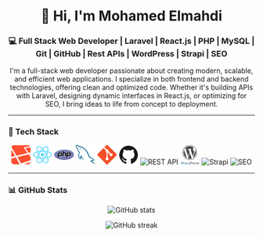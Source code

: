 <h1 align="center">👋 Hi, I'm Mohamed Elmahdi</h1>

<h3 align="center">
💻 Full Stack Web Developer | Laravel | React.js | PHP | MySQL | Git | GitHub | Rest APIs | WordPress | Strapi | SEO
</h3>

<p align="center">
I'm a full-stack web developer passionate about creating modern, scalable, and efficient web applications. I specialize in both frontend and backend technologies, offering clean and optimized code. Whether it's building APIs with Laravel, designing dynamic interfaces in React.js, or optimizing for SEO, I bring ideas to life from concept to deployment.
</p>

---

### 🚀 Tech Stack

<p align="center">
  <!-- Laravel -->
  <img src="https://raw.githubusercontent.com/devicons/devicon/master/icons/laravel/laravel-plain.svg" alt="Laravel" width="40" height="40"/>

  <!-- React.js -->
  <img src="https://raw.githubusercontent.com/devicons/devicon/master/icons/react/react-original.svg" alt="React.js" width="40" height="40"/>

  <!-- PHP -->
  <img src="https://raw.githubusercontent.com/devicons/devicon/master/icons/php/php-original.svg" alt="PHP" width="40" height="40"/>

  <!-- MySQL -->
  <img src="https://raw.githubusercontent.com/devicons/devicon/master/icons/mysql/mysql-original.svg" alt="MySQL" width="40" height="40"/>

  <!-- Git -->
  <img src="https://raw.githubusercontent.com/devicons/devicon/master/icons/git/git-original.svg" alt="Git" width="40" height="40"/>

  <!-- GitHub -->
  <img src="https://raw.githubusercontent.com/devicons/devicon/master/icons/github/github-original.svg" alt="GitHub" width="40" height="40"/>

  <!-- REST API (custom icon) -->
  <img src="https://img.icons8.com/external-soft-fill-juicy-fish/60/external-api-coding-and-development-soft-fill-soft-fill-juicy-fish.png" alt="REST API" width="40" height="40"/>

  <!-- WordPress -->
  <img src="https://raw.githubusercontent.com/devicons/devicon/master/icons/wordpress/wordpress-original.svg" alt="WordPress" width="40" height="40"/>

  <!-- Strapi (custom hosted) -->
  <img src="https://seeklogo.com/images/S/strapi-logo-79E9D2EFD8-seeklogo.com.png" alt="Strapi" width="40" height="40"/>

  <!-- SEO (icons8) -->
  <img src="https://img.icons8.com/fluency/48/seo.png" alt="SEO" width="40" height="40"/>
</p>


---

### 📊 GitHub Stats

<p align="center">
  <img src="https://github-readme-stats.vercel.app/api?username=Mohamed320-Dev&show_icons=true&theme=github_dark" alt="GitHub stats" />
</p>

<p align="center">
  <img src="https://github-readme-streak-stats.herokuapp.com/?user=Mohamed320-Dev&theme=github-dark-blue" alt="GitHub streak" />
</p>
